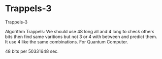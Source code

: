 # Trappels-3
Trappels-3

Algorithm Trappels:
We should use 48 long all and 4 long to check others bits then find same varitions but not 3 or 4 with between and predict them.
It use 4 like the same combinations. For Quantum Computer. 

48 bits per 50331648 sec.
